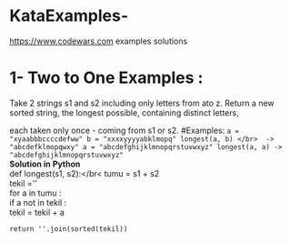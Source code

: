 # KataExamples-
https://www.codewars.com examples solutions

# 1- Two to One Examples : 
Take 2 strings s1 and s2 including only letters from ato z. Return a new sorted string, the longest possible, containing distinct letters,</br>

each taken only once - coming from s1 or s2. #Examples: ``` a = "xyaabbbccccdefww" b = "xxxxyyyyabklmopq" longest(a, b) </br>  -> "abcdefklmopqwxy"
a = "abcdefghijklmnopqrstuvwxyz" longest(a, a) -> "abcdefghijklmnopqrstuvwxyz" ``` </br>
<b >Solution in Python </b> </br>
def longest(s1, s2):</br<
    tumu = s1 + s2 </br>
    tekil ='' </br>
    for a in tumu : </br>
        if a not in tekil : </br>
            tekil = tekil + a </br>
        
    return ''.join(sorted(tekil))    

